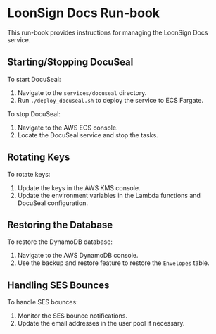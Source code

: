 # LoonSign Docs Run-book

This run-book provides instructions for managing the LoonSign Docs service.

## Starting/Stopping DocuSeal

To start DocuSeal:
1. Navigate to the `services/docuseal` directory.
2. Run `./deploy_docuseal.sh` to deploy the service to ECS Fargate.

To stop DocuSeal:
1. Navigate to the AWS ECS console.
2. Locate the DocuSeal service and stop the tasks.

## Rotating Keys

To rotate keys:
1. Update the keys in the AWS KMS console.
2. Update the environment variables in the Lambda functions and DocuSeal configuration.

## Restoring the Database

To restore the DynamoDB database:
1. Navigate to the AWS DynamoDB console.
2. Use the backup and restore feature to restore the `Envelopes` table.

## Handling SES Bounces

To handle SES bounces:
1. Monitor the SES bounce notifications.
2. Update the email addresses in the user pool if necessary.

